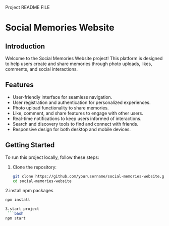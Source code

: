 Project README FILE
# Social Memories Website

## Introduction

Welcome to the Social Memories Website project! This platform is designed to help users create and share memories through photo uploads, likes, comments, and social interactions.

## Features

- User-friendly interface for seamless navigation.
- User registration and authentication for personalized experiences.
- Photo upload functionality to share memories.
- Like, comment, and share features to engage with other users.
- Real-time notifications to keep users informed of interactions.
- Search and discovery tools to find and connect with friends.
- Responsive design for both desktop and mobile devices.

## Getting Started

To run this project locally, follow these steps:

1. Clone the repository:
   ```bash
   git clone https://github.com/yourusername/social-memories-website.git
   cd social-memories-website
2.install npm packages
   ```bash
   npm install

3.start project
    ```bash
npm start
